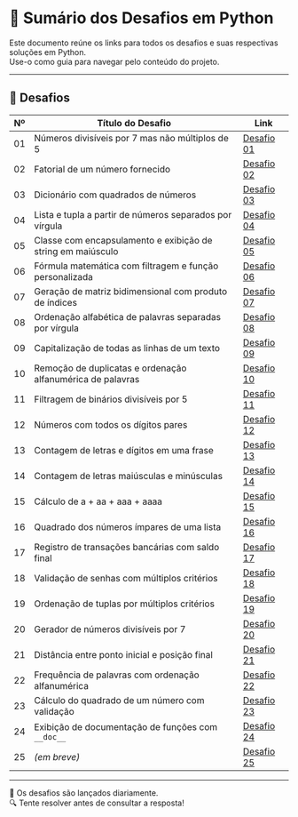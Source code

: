 # 🐍 Sumário dos Desafios em Python

Este documento reúne os links para todos os desafios e suas respectivas soluções em Python.  
Use-o como guia para navegar pelo conteúdo do projeto.

---

## 🧩 Desafios

| Nº  | Título do Desafio                                                                 | Link                                      |
|-----|------------------------------------------------------------------------------------|-------------------------------------------|
| 01  | Números divisíveis por 7 mas não múltiplos de 5                                   | [Desafio 01](./desafios/desafio_01.md)    |
| 02  | Fatorial de um número fornecido                                                   | [Desafio 02](./desafios/desafio_02.md)    |
| 03  | Dicionário com quadrados de números                                               | [Desafio 03](./desafios/desafio_03.md)    |
| 04  | Lista e tupla a partir de números separados por vírgula                           | [Desafio 04](./desafios/desafio_04.md)    |
| 05  | Classe com encapsulamento e exibição de string em maiúsculo                       | [Desafio 05](./desafios/desafio_05.md)    |
| 06  | Fórmula matemática com filtragem e função personalizada                           | [Desafio 06](./desafios/desafio_06.md)    |
| 07  | Geração de matriz bidimensional com produto de índices                            | [Desafio 07](./desafios/desafio_07.md)    |
| 08  | Ordenação alfabética de palavras separadas por vírgula                            | [Desafio 08](./desafios/desafio_08.md)    |
| 09  | Capitalização de todas as linhas de um texto                                      | [Desafio 09](./desafios/desafio_09.md)    |
| 10  | Remoção de duplicatas e ordenação alfanumérica de palavras                        | [Desafio 10](./desafios/desafio_10.md)    |
| 11  | Filtragem de binários divisíveis por 5                                            | [Desafio 11](./desafios/desafio_11.md)    |
| 12  | Números com todos os dígitos pares                                                | [Desafio 12](./desafios/desafio_12.md)    |
| 13  | Contagem de letras e dígitos em uma frase                                         | [Desafio 13](./desafios/desafio_13.md)    |
| 14  | Contagem de letras maiúsculas e minúsculas                                        | [Desafio 14](./desafios/desafio_14.md)    |
| 15  | Cálculo de a + aa + aaa + aaaa                                                    | [Desafio 15](./desafios/desafio_15.md)    |
| 16  | Quadrado dos números ímpares de uma lista                                         | [Desafio 16](./desafios/desafio_16.md)    |
| 17  | Registro de transações bancárias com saldo final                                  | [Desafio 17](./desafios/desafio_17.md)    |
| 18  | Validação de senhas com múltiplos critérios                                       | [Desafio 18](./desafios/desafio_18.md)    |
| 19  | Ordenação de tuplas por múltiplos critérios                                       | [Desafio 19](./desafios/desafio_19.md)    |
| 20  | Gerador de números divisíveis por 7                                               | [Desafio 20](./desafios/desafio_20.md)    |
| 21  | Distância entre ponto inicial e posição final                                     | [Desafio 21](./desafios/desafio_21.md)    |
| 22  | Frequência de palavras com ordenação alfanumérica                                 | [Desafio 22](./desafios/desafio_22.md)    |
| 23  | Cálculo do quadrado de um número com validação                                    | [Desafio 23](./desafios/desafio_23.md)    |
| 24  | Exibição de documentação de funções com `__doc__`                                 | [Desafio 24](./desafios/desafio_24.md)    |
| 25  | *(em breve)*                                                                      | [Desafio 25](./desafios/desafio_25.md)    |

---

📌 Os desafios são lançados diariamente.  
🔍 Tente resolver antes de consultar a resposta!